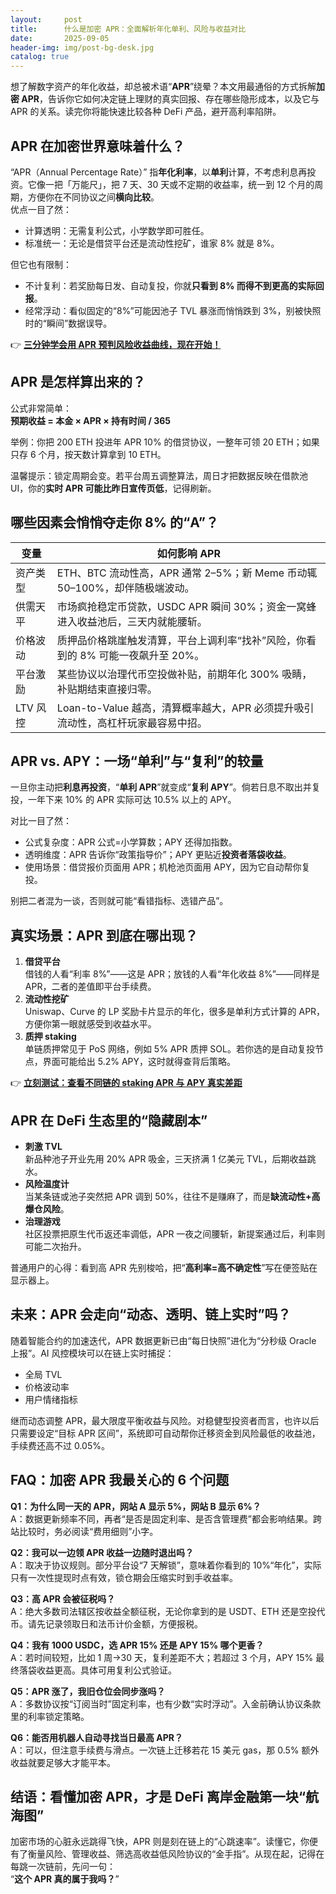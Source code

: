 ```yaml
---
layout:     post
title:      什么是加密 APR：全面解析年化单利、风险与收益对比
date:       2025-09-05
header-img: img/post-bg-desk.jpg
catalog: true
---
```


想了解数字资产的年化收益，却总被术语“**APR**”绕晕？本文用最通俗的方式拆解**加密 APR**，告诉你它如何决定链上理财的真实回报、存在哪些隐形成本，以及它与 APR 的关系。读完你将能快速比较各种 DeFi 产品，避开高利率陷阱。

## APR 在加密世界意味着什么？

“APR（Annual Percentage Rate）” 指**年化利率**，以**单利**计算，不考虑利息再投资。它像一把「万能尺」，把 7 天、30 天或不定期的收益率，统一到 12 个月的周期，方便你在不同协议之间**横向比较**。  
优点一目了然：

- 计算透明：无需复利公式，小学数学即可胜任。  
- 标准统一：无论是借贷平台还是流动性挖矿，谁家 8% 就是 8%。

但它也有限制：

- 不计复利：若奖励每日发、自动复投，你就**只看到 8% 而得不到更高的实际回报**。  
- 经常浮动：看似固定的“8%”可能因池子 TVL 暴涨而悄悄跌到 3%，别被快照时的“瞬间”数据误导。

👉 **[三分钟学会用 APR 预判风险收益曲线，现在开始！](https://okxdog.com/)**

## APR 是怎样算出来的？

公式非常简单：  
**预期收益 = 本金 × APR × 持有时间 / 365**

举例：你把 200 ETH 投进年 APR 10% 的借贷协议，一整年可领 20 ETH；如果只存 6 个月，按天数计算拿到 10 ETH。  

温馨提示：锁定周期会变。若平台周五调整算法，周日才把数据反映在借款池 UI，你的**实时 APR 可能比昨日宣传页低**，记得刷新。

## 哪些因素会悄悄夺走你 8% 的“A”？

| 变量 | 如何影响 APR |
| --- | --- |
| 资产类型 | ETH、BTC 流动性高，APR 通常 2–5%；新 Meme 币动辄 50–100%，却伴随极端波动。 |
| 供需天平 | 市场疯抢稳定币贷款，USDC APR 瞬间 30%；资金一窝蜂进入收益池后，三天内就能腰斩。 |
| 价格波动 | 质押品价格跳崖触发清算，平台上调利率“找补”风险，你看到的 8% 可能一夜飙升至 20%。 |
| 平台激励 | 某些协议以治理代币空投做补贴，前期年化 300% 吸睛，补贴期结束直接归零。 |
| LTV 风控 | Loan-to-Value 越高，清算概率越大，APR 必须提升吸引流动性，高杠杆玩家最容易中招。 |

## APR vs. APY：一场“单利”与“复利”的较量

一旦你主动把**利息再投资**，“**单利 APR**”就变成“**复利 APY**”。倘若日息不取出并复投，一年下来 10% 的 APR 实际可达 10.5% 以上的 APY。

对比一目了然：

- 公式复杂度：APR 公式=小学算数；APY 还得加指数。  
- 透明维度：APR 告诉你“政策指导价”；APY 更贴近**投资者落袋收益**。  
- 使用场景：借贷报价页面用 APR；机枪池页面用 APY，因为它自动帮你复投。

别把二者混为一谈，否则就可能“看错指标、选错产品”。

## 真实场景：APR 到底在哪出现？

1. **借贷平台**  
   借钱的人看“利率 8%”——这是 APR；放钱的人看“年化收益 8%”——同样是 APR，二者的差值即平台手续费。
2. **流动性挖矿**  
   Uniswap、Curve 的 LP 奖励卡片显示的年化，很多是单利方式计算的 APR，方便你第一眼就感受到收益水平。
3. **质押 staking**  
   单链质押常见于 PoS 网络，例如 5% APR 质押 SOL。若你选的是自动复投节点，界面可能给出 5.2% APY，这时就得查背后策略。

👉 **[立刻测试：查看不同链的 staking APR 与 APY 真实差距](https://okxdog.com/)**

## APR 在 DeFi 生态里的“隐藏剧本”

- **刺激 TVL**  
  新品种池子开业先用 20% APR 吸金，三天挤满 1 亿美元 TVL，后期收益跳水。  
- **风险温度计**  
  当某条链或池子突然把 APR 调到 50%，往往不是赚麻了，而是**缺流动性+高爆仓风险**。  
- **治理游戏**  
  社区投票把原生代币返还率调低，APR 一夜之间腰斩，新提案通过后，利率则可能二次抬升。

普通用户的心得：看到高 APR 先别梭哈，把“**高利率=高不确定性**”写在便签贴在显示器上。

## 未来：APR 会走向“动态、透明、链上实时”吗？

随着智能合约的加速迭代，APR 数据更新已由“每日快照”进化为“分秒级 Oracle 上报”。AI 风控模块可以在链上实时捕捉：

- 全局 TVL  
- 价格波动率  
- 用户情绪指标  

继而动态调整 APR，最大限度平衡收益与风险。对稳健型投资者而言，也许以后只需要设定“目标 APR 区间”，系统即可自动帮你迁移资金到风险最低的收益池，手续费还高不过 0.05%。

## FAQ：加密 APR 我最关心的 6 个问题

**Q1：为什么同一天的 APR，网站 A 显示 5%，网站 B 显示 6%？**  
A：数据更新频率不同，再者“是否是固定利率、是否含管理费”都会影响结果。跨站比较时，务必阅读“费用细则”小字。

**Q2：我可以一边领 APR 收益一边随时退出吗？**  
A：取决于协议规则。部分平台设“7 天解锁”，意味着你看到的 10%“年化”，实际只有一次性提现时点有效，锁仓期会压缩实时到手收益率。

**Q3：高 APR 会被征税吗？**  
A：绝大多数司法辖区按收益全额征税，无论你拿到的是 USDT、ETH 还是空投代币。请先记录领取日和法币计价金额，方便报税。

**Q4：我有 1000 USDC，选 APR 15% 还是 APY 15% 哪个更香？**  
A：若时间较短，比如 1 周→30 天，复利差距不大；若超过 3 个月，APY 15% 最终落袋收益更高。具体可用复利公式验证。

**Q5：APR 涨了，我旧仓位会同步涨吗？**  
A：多数协议按“订阅当时”固定利率，也有少数“实时浮动”。入金前确认协议条款里的利率锁定策略。

**Q6：能否用机器人自动寻找当日最高 APR？**  
A：可以，但注意手续费与滑点。一次链上迁移若花 15 美元 gas，那 0.5% 额外收益就要足够大才能平本。

## 结语：看懂加密 APR，才是 DeFi 离岸金融第一块“航海图”

加密市场的心脏永远跳得飞快，APR 则是刻在链上的“心跳速率”。读懂它，你便有了衡量风险、管理收益、筛选高收益低风险协议的“金手指”。从现在起，记得在每跳一次链前，先问一句：  
“**这个 APR 真的属于我吗？**”